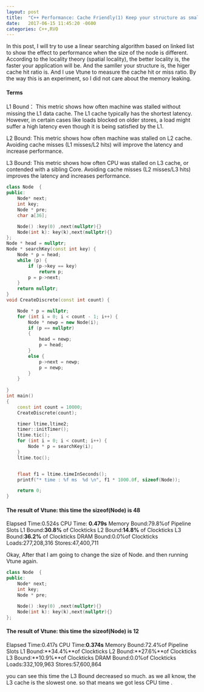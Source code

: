```yaml
---
layout: post
title:  "C++ Performance: Cache Friendly(1) Keep your structure as small as possible"
date:   2017-06-15 11:45:20 -0600
categories: C++,RVO
---
```

In this post, I will try to use a linear searching algorithm based on linked list to show the effect to performance when the size of the node is different.
According to the locality theory (spatial locality), the better locality is, the faster your application will be. And the samller your structure is, the higer cache hit ratio is.
And I use Vtune to measure the cache hit or miss ratio.
By the way this is an experiment, so I did not care about the memory leaking.

#### Terms  
L1 Bound： This metric shows how often machine was stalled without missing the L1 data cache. The L1 cache typically has the shortest latency. However, in certain cases like loads blocked on older stores, a load might suffer a high latency even though it is being satisfied by the L1.

L2 Bound: This metric shows how often machine was stalled on L2 cache. Avoiding cache misses (L1 misses/L2 hits) will improve the latency and increase performance.

L3 Bound: This metric shows how often CPU was stalled on L3 cache, or contended with a sibling Core. Avoiding cache misses (L2 misses/L3 hits) improves the latency and increases performance.

```cpp
class Node  {
public:
	Node* next;	
	int key;
	Node * pre;	
	char a[36];

	Node() :key(0) ,next(nullptr){}
	Node(int k): key(k),next(nullptr){}
};
Node * head = nullptr;
Node * searchKey(const int key) {
	Node * p = head;
	while (p) {
		if (p->key == key)
			return p;
		p = p->next;
	}
	return nullptr;
}
void CreateDiscrete(const int count) {

	Node * p = nullptr;
	for (int i = 0; i < count - 1; i++) {
		Node * newp = new Node(i);
		if (p == nullptr)
		{
			head = newp;
			p = head;
		}
		else {
			p->next = newp;
			p = newp;
		}
	}
	
}
int main()
{
	const int count = 10000;	
	CreateDiscrete(count);

	timer ltime,ltime2;
	timer::initTimer();
	ltime.tic();
	for (int i = 0; i < count; i++) {
		Node * p = searchKey(i);		
	}
	ltime.toc();


	float f1 = ltime.timeInSeconds();
	printf("* time : %f ms  %d \n", f1 * 1000.0f, sizeof(Node));

    return 0;
}
```
#### The result of Vtune:  this time the sizeof(Node) is 48 
Elapsed Time:0.524s
CPU Time: **0.479s**
Memory Bound:79.8%of Pipeline Slots
L1 Bound:**30.8%** of Clockticks
L2 Bound:**14.8%** of Clockticks
L3 Bound:**36.2%** of Clockticks
DRAM Bound:0.0%of Clockticks
Loads:277,208,316
Stores:47,400,711

Okay, After that I am going to change the size of Node. and then running Vtune again.
```cpp
class Node  {
public:
	Node* next;	
	int key;
	Node * pre;		

	Node() :key(0) ,next(nullptr){}
	Node(int k): key(k),next(nullptr){}
};

```
#### The result of Vtune:  this time the sizeof(Node) is 12 
Elapsed Time:0.417s
CPU Time:**0.374s**
Memory Bound:72.4%of Pipeline Slots
L1 Bound:**34.4%**of Clockticks
L2 Bound:**27.6%**of Clockticks
L3 Bound:**10.9%**of Clockticks
DRAM Bound:0.0%of Clockticks
Loads:332,109,963
Stores:57,600,864

you can see this time the L3 Bound decreased so much. as we all know, the L3 cache is the slowest one. so that means we got less CPU time . 